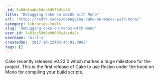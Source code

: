 ```yaml
---
_id: 5a88e1aabd6dca0d5f0d1c46
title: "Debugging Cake on macOS with Mono"
url: 'https://redth.codes/debugging-cake-on-macos-with-mono/'
category: libraries-tools
slug: 'debugging-cake-on-macos-with-mono'
user_id: 5a83ce59d6eb0005c4ecda2c
username: 'bill-s'
createdOn: '2017-10-22T03:45:01.000Z'
tags: []
---
```


Cake recently released v0.22.0 which marked a huge milestone for the project. This is the first release of Cake to use Roslyn under the hood on Mono for compiling your build scripts. 
